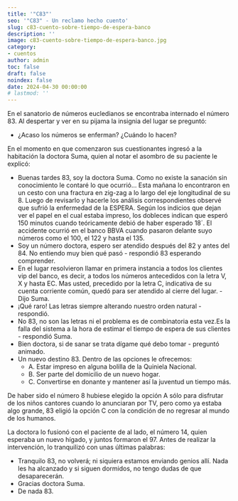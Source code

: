 ```yaml
---
title: '"C83"'
seo: '"C83" - Un reclamo hecho cuento'
slug: c83-cuento-sobre-tiempo-de-espera-banco
description: ''
image: c83-cuento-sobre-tiempo-de-espera-banco.jpg
category:
- cuentos
author: admin
toc: false
draft: false
noindex: false
date: 2024-04-30 00:00:00
# lastmod: ''
---
```

En el sanatorio de números eucledianos se encontraba internado el número 83. Al despertar y ver en su pijama la insignia del lugar se preguntó:

- ¿Acaso los números se enferman? ¿Cuándo lo hacen?

En el momento en que comenzaron sus cuestionantes ingresó a la habitación la doctora Suma, quien al notar el asombro de su paciente le explicó:

- Buenas tardes 83, soy la doctora Suma. Como no existe la sanación sin conocimiento le contaré lo que ocurrió… Esta mañana lo encontraron en un cesto con una fractura en zig-zag a lo largo del eje longitudinal de su 8. Luego de revisarlo y hacerle los análisis correspondientes observé que sufrió la enfermedad de la ESPERA. Según los indicios que dejan ver el papel en el cual estaba impreso, los dobleces indican que esperó 150 minutos cuando teóricamente debió de haber esperado 18´. El accidente ocurrió en el banco BBVA cuando pasaron delante suyo números como el 100, el 122 y hasta el 135.
- Soy un número doctora, espero ser atendido después del 82 y antes del 84. No entiendo muy bien qué pasó - respondió 83 esperando comprender.
- En el lugar resolvieron llamar en primera instancia a todos los clientes vip del banco, es decir, a todos los números antecedidos con la letra V, X y hasta EC. Mas usted, precedido por la letra C, indicativa de su cuenta corriente común, quedó para ser atendido al cierre del lugar. - Dijo Suma.
- ¡Qué raro! Las letras siempre alterando nuestro orden natural - respondió.
- No 83, no son las letras ni el problema es de combinatoria esta vez.Es la falla del sistema a la hora de estimar el tiempo de espera de sus clientes - respondió Suma.
- Bien doctora, si de sanar se trata dígame qué debo tomar - preguntó animado.
- Un nuevo destino 83. Dentro de las opciones le ofrecemos:
    - A. Estar impreso en alguna bolilla de la Quiniela Nacional.
    - B. Ser parte del domicilio de un nuevo hogar.
    - C. Convertirse en donante y mantener así la juventud un tiempo más.

De haber sido el número 8 hubiese elegido la opción A sólo para disfrutar de los niños cantores cuando lo anunciaran por TV, pero como ya estaba algo grande, 83 eligió la opción C con la condición de no regresar al mundo de los humanos.

La doctora lo fusionó con el paciente de al lado, el número 14, quien esperaba un nuevo hígado, y juntos formaron el 97. Antes de realizar la intervención, lo tranquilizó con unas últimas palabras:

- Tranquilo 83, no volverá; ni siquiera estamos enviando genios allí. Nada les ha alcanzado y si siguen dormidos, no tengo dudas de que desaparecerán.
- Gracias doctora Suma.
- De nada 83.





